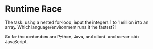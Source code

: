 # Runtime Race
The task: using a nested for-loop, input the integers 1 to 1 million into an array. Which language/environment runs it the fastest?!

So far the contenders are Python, Java, and client- and server-side JavaScript.

